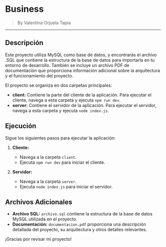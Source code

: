 # Business
> By Valentina Orjuela Tapia

---
## Descripción

Este proyecto utiliza MySQL como base de datos, y encontrarás el archivo .SQL que contiene la estructura de la base de datos para importarla en tu entorno de desarrollo. También se incluye un archivo PDF de documentación que proporciona información adicional sobre la arquitectura y el funcionamiento del proyecto.

El proyecto se organiza en dos carpetas principales:

- **client:** Contiene la parte del cliente de la aplicación. Para ejecutar el cliente, navega a esta carpeta y ejecuta `npm run dev`.
- **server:** Contiene el servidor de la aplicación. Para ejecutar el servidor, navega a esta carpeta y ejecuta `node index.js`.

## Ejecución

Sigue los siguientes pasos para ejecutar la aplicación:

1. **Cliente:**
   - Navega a la carpeta `client`.
   - Ejecuta `npm run dev` para iniciar el cliente.

2. **Servidor:**
   - Navega a la carpeta `server`.
   - Ejecuta `node index.js` para iniciar el servidor.

## Archivos Adicionales

- **Archivo SQL:** `archivo.sql` contiene la estructura de la base de datos MySQL utilizada en el proyecto.
- **Documentación:** `documentacion.pdf` proporciona una descripción detallada del proyecto, su arquitectura y otros detalles relevantes.

¡Gracias por revisar mi proyecto!
